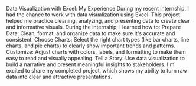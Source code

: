 Data Visualization with Excel: My Experience
During my recent internship, I had the chance to work with data visualization using Excel. This project helped me practice cleaning, analyzing, and presenting data to create clear and informative visuals.
During the internship, I learned how to:
Prepare Data: Clean, format, and organize data to make sure it's accurate and consistent.
Choose Charts: Select the right chart types (like bar charts, line charts, and pie charts) to clearly show important trends and patterns.
Customize: Adjust charts with colors, labels, and formatting to make them easy to read and visually appealing.
Tell a Story: Use data visualization to build a narrative and present meaningful insights to stakeholders.
I'm excited to share my completed project, which shows my ability to turn raw data into clear and attractive presentations.
